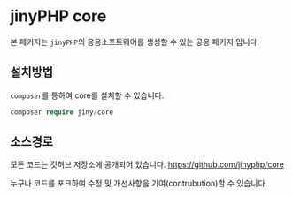 # jinyPHP core
본 페키지는 `jinyPHP`의 응용소프트웨어를 생성할 수 있는 공용 패키지 입니다.  

## 설치방법
`composer`를 통하여 core를 설치할 수 있습니다.

```php
composer require jiny/core
```

## 소스경로
모든 코드는 깃허브 저장소에 공개되어 있습니다.
https://github.com/jinyphp/core

누구나 코드를 포크하여 수정 및 개선사항을 기여(contrubution)할 수 있습니다.
